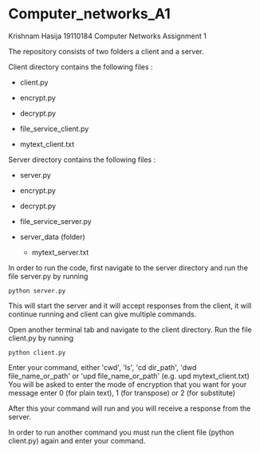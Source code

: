 # Computer_networks_A1
Krishnam Hasija 19110184
Computer Networks Assignment 1

The repository consists of two folders a client and a server.

Client directory contains the following files : 
  
  - client.py
  
  - encrypt.py
  
  - decrypt.py
  
  - file_service_client.py
  
  - mytext_client.txt
  
  
Server directory contains the following files : 

  - server.py
  
  - encrypt.py
  
  - decrypt.py
  
  - file_service_server.py
  
  - server_data   (folder)
  
    - mytext_server.txt


In order to run the code, first navigate to the server directory and run the file server.py by running
```console
python server.py
```
This will start the server and it will accept responses from the client, it will continue running and client can give multiple commands.

Open another terminal tab and navigate to the client directory. Run the file client.py by running
```console
python client.py
```
Enter your command, either 'cwd', 'ls', 'cd dir_path', 'dwd file_name_or_path' or 'upd file_name_or_path' (e.g. upd mytext_client.txt)
You will be asked to enter the mode of encryption that you want for your message
  enter 0 (for plain text), 1 (for transpose) or 2 (for substitute)

After this your command will run and you will receive a response from the server.

In order to run another command you must run the client file (python client.py) again and enter your command.

